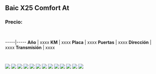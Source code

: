 ## Baic X25 Comfort At

### Precio:

<p>&nbsp;</p>

-----|-----
**Año** | xxxx
**KM** | xxxx
**Placa** | xxxx
**Puertas** | xxxx
**Dirección** | xxxx
**Transmisión** | xxxx


<p>&nbsp;</p>

<img src="images/Baic X25 Comfort At - 0.1327.jpg?raw=true"/>
<img src="images/Baic X25 Comfort At - 0.2203.jpg?raw=true"/>
<img src="images/Baic X25 Comfort At - 0.2306.jpg?raw=true"/>
<img src="images/Baic X25 Comfort At - 0.3366.jpg?raw=true"/>
<img src="images/Baic X25 Comfort At - 0.6544.jpg?raw=true"/>
<img src="images/Baic X25 Comfort At - 0.7252.jpg?raw=true"/>
<img src="images/Baic X25 Comfort At - 0.7906.jpg?raw=true"/>
<img src="images/Baic X25 Comfort At - 0.8126.jpg?raw=true"/>
<img src="images/Baic X25 Comfort At - 0.8936.jpg?raw=true"/>
<img src="images/Baic X25 Comfort At - 0.8972.jpg?raw=true"/>
<img src="images/Baic X25 Comfort At - 0.9037.jpg?raw=true"/>
<img src="images/Baic X25 Comfort At - 0.9683.jpg?raw=true"/>
<img src="images/Baic X25 Comfort At - 0.9771.jpg?raw=true"/>



